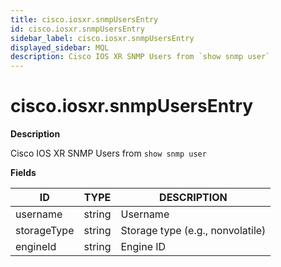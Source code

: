 ```yaml
---
title: cisco.iosxr.snmpUsersEntry
id: cisco.iosxr.snmpUsersEntry
sidebar_label: cisco.iosxr.snmpUsersEntry
displayed_sidebar: MQL
description: Cisco IOS XR SNMP Users from `show snmp user`
---
```


# cisco.iosxr.snmpUsersEntry

**Description**

Cisco IOS XR SNMP Users from `show snmp user`

**Fields**

| ID          | TYPE   | DESCRIPTION                      |
| ----------- | ------ | -------------------------------- |
| username    | string | Username                         |
| storageType | string | Storage type (e.g., nonvolatile) |
| engineId    | string | Engine ID                        |
